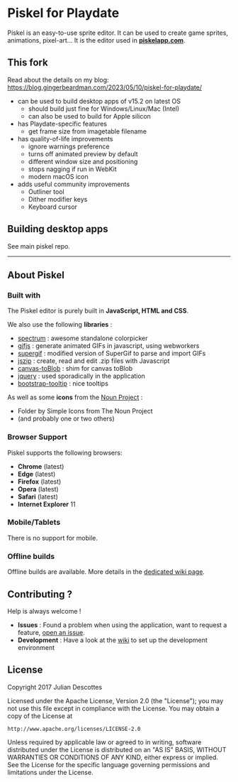 Piskel for Playdate
===================

Piskel is an easy-to-use sprite editor. It can be used to create game sprites, animations, pixel-art...
It is the editor used in **[piskelapp.com](https://www.piskelapp.com)**.

## This fork

Read about the details on my blog: https://blog.gingerbeardman.com/2023/05/10/piskel-for-playdate/ 

- can be used to build desktop apps of v15.2 on latest OS
  - should build just fine for Windows/Linux/Mac (Intel)
  - can also be used to build for Apple silicon
- has Playdate-specific features
  - get frame size from imagetable filename
- has quality-of-life improvements
  - ignore warnings preference
  - turns off animated preview by default
  - different window size and positioning
  - stops nagging if run in WebKit
  - modern macOS icon
- adds useful community improvements
  - Outliner tool
  - Dither modifier keys
  - Keyboard cursor

## Building desktop apps

See main piskel repo.

----

## About Piskel

### Built with

The Piskel editor is purely built in **JavaScript, HTML and CSS**.

We also use the following **libraries** :
* [spectrum](https://github.com/bgrins/spectrum) : awesome standalone colorpicker
* [gifjs](https://jnordberg.github.io/gif.js/) : generate animated GIFs in javascript, using webworkers
* [supergif](https://github.com/buzzfeed/libgif-js) : modified version of SuperGif to parse and import GIFs
* [jszip](https://github.com/Stuk/jszip) : create, read and edit .zip files with Javascript
* [canvas-toBlob](https://github.com/eligrey/canvas-toBlob.js/) : shim for canvas toBlob
* [jquery](https://jquery.com/) : used sporadically in the application
* [bootstrap-tooltip](https://getbootstrap.com/javascript/#tooltips) : nice tooltips

As well as some **icons** from the [Noun Project](https://thenounproject.com/) :
* Folder by Simple Icons from The Noun Project
* (and probably one or two others)

### Browser Support

Piskel supports the following browsers:
* **Chrome** (latest)
* **Edge** (latest)
* **Firefox** (latest)
* **Opera** (latest)
* **Safari** (latest)
* **Internet Explorer** 11

### Mobile/Tablets

There is no support for mobile.

### Offline builds

Offline builds are available. More details in the [dedicated wiki page](https://github.com/piskelapp/piskel/wiki/Desktop-applications).

## Contributing ?

Help is always welcome !

* **Issues** : Found a problem when using the application, want to request a feature, [open an issue](https://github.com/piskelapp/piskel/issues).
* **Development** : Have a look at the [wiki](https://github.com/piskelapp/piskel/wiki) to set up the development environment

## License

Copyright 2017 Julian Descottes

Licensed under the Apache License, Version 2.0 (the "License");
you may not use this file except in compliance with the License.
You may obtain a copy of the License at

    http://www.apache.org/licenses/LICENSE-2.0

Unless required by applicable law or agreed to in writing, software
distributed under the License is distributed on an "AS IS" BASIS,
WITHOUT WARRANTIES OR CONDITIONS OF ANY KIND, either express or implied.
See the License for the specific language governing permissions and
limitations under the License.

